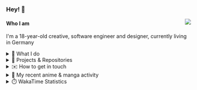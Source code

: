 ### Hey! 👋

[<img src="https://lanyard-profile-readme.vercel.app/api/228965621478588416" align="right">](https://discord.com/users/228965621478588416)

#### Who I am

I'm a 18-year-old creative, software engineer and designer, currently living in Germany

<details>
  <summary>💼 What I do</summary>

I currently am working on starting a publishing and management company for creatives.
I also am creative lead, community manager, and web developer at the Minecraft Server [Xenyria](https://xenyria.net) and the team behind it, [Pixelground Labs](https://pixelgroundlabs.com).
</details>

<details>
  <summary>📁 Projects & Repositories</summary>

<table>
    <thead>
        <tr>
            <th colspan=2>Svelte Libraries</th>
        </tr>
    </thead>
    <tbody>
        <tr>
            <td><a href="https://github.com/pixelgroundlabs/svelte-skinview3d">pixelgroundlabs/svelte-skinview3d</a></td>
            <td>A svelte component for rendering Minecraft SKins in 3D based on <a href="https://github.com/bs-community/skinview3d">skinview3d</a></td>
        </tr>
    </tbody>
    <thead>
        <tr>
            <th colspan=2>Minecraft Mods</th>
        </tr>
    </thead>
    <tbody>
        <tr>
            <td><a href="https://github.com/XenyriaNET/xeem">Xenyria Experience Enhancement Mod</a></td>
            <td>A client-side Minecraft Mod aiming to improve the experience on the Xenyria Minecraft Server</td>
        </tr>
    </tbody>
    <thead>
        <tr>
            <th colspan=2>Old Stuff</th>
        </tr>
    </thead>
    <tbody>
        <tr>
            <td><a href="https://github.com/OfficialCRUGG/lwstatus">lwstatus</a></td>
            <td>Lightweight webserver exposing various system metrics as a JSON endpoint and frontend</td>
        </tr>
        <tr>
            <td><a href="https://github.com/OfficialCRUGG/cfddns">cfddns / cloudflare-dyndns</a></td>
            <td>Simple application to run in the background that regularly checks for IP address changes and updates specific Cloudflare DNS Records accordingly. <s><i>Not sure how this still works...</i></s></td>
        </tr>
    </tbody>
</table>

</details>

<details>
  <summary>✉️ How to get in touch</summary>
  
> Sorted by how quickly you can expect a reply
- [Hit me up on Discord](https://discord.com/users/228965621478588416)
- [Hit me up on Twitter](https://twitter.com/cruggdev)
- [Send me a mail](mailto:me@crg.sh)
</details>


<details>
  <summary>🌸 My recent anime & manga activity</summary>
  
<!-- ANILIST_ACTIVITY:start -->

-   📺 Watched episode 3 - 4 of [K-ON!](https://anilist.co/anime/5680) (16:30, 17 June 2024)
-   📺 Paused watching [More than a Married Couple, but Not Lovers.](https://anilist.co/anime/141949) (14:44, 17 June 2024)
-   📺 Paused watching [Golden Time](https://anilist.co/anime/17895) (14:44, 17 June 2024)
-   📺 Watched episode 4 - 10 of [The Dangers in My Heart](https://anilist.co/anime/153152) (00:42, 17 June 2024)
-   📺 Watched episode 2 - 3 of [The Dangers in My Heart](https://anilist.co/anime/153152) (22:25, 12 June 2024)

<!-- ANILIST_ACTIVITY:end -->
</details>

<details>
  <summary>⏱️ WakaTime Statistics</summary>

<!--START_SECTION:waka-->

```txt
From: 08 June 2024 - To: 15 June 2024

Markdown      3 hrs 14 mins   ███████░░░░░░░░░░░░░░░░░░   27.42 %
TypeScript    2 hrs 31 mins   █████▒░░░░░░░░░░░░░░░░░░░   21.28 %
Svelte        2 hrs 28 mins   █████▒░░░░░░░░░░░░░░░░░░░   20.84 %
Other         59 mins         ██░░░░░░░░░░░░░░░░░░░░░░░   08.32 %
CSS           49 mins         █▓░░░░░░░░░░░░░░░░░░░░░░░   07.03 %
```

<!--END_SECTION:waka-->
</details>
